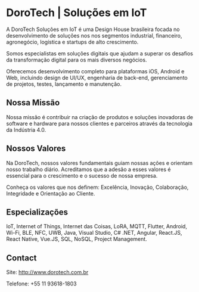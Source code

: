 # DoroTech | Soluções em IoT

A DoroTech Soluções em IoT é uma Design House brasileira focada no desenvolvimento de soluções nos nos segmentos industrial, financeiro, agronegócio, logística e startups de alto crescimento.

Somos especialistas em soluções digitais que ajudam a superar os desafios da transformação digital para os mais diversos negócios.

Oferecemos desenvolvimento completo para plataformas iOS, Android e Web, incluindo design de UI/UX, engenharia de back-end, gerenciamento de projetos, testes, lançamento e manutenção.

## Nossa Missão

Nossa missão é contribuir na criação de produtos e soluções inovadoras de software e hardware para nossos clientes e parceiros através da tecnologia da Indústria 4.0.

## Nossos Valores

Na DoroTech, nossos valores fundamentais guiam nossas ações e orientam nosso trabalho diário. Acreditamos que a adesão a esses valores é essencial para o crescimento e o sucesso de nossa empresa.

Conheça os valores que nos definem: Excelência, Inovação, Colaboração, Integridade e Orientação ao Cliente.

## Especializações

IoT, Internet of Things, Internet das Coisas, LoRA, MQTT, Flutter, Android, Wi-Fi, BLE, NFC, UWB, Java, Visual Studio, C# .NET, Angular, React.JS, React Native, Vue.JS, SQL, NoSQL, Project Management.

## Contact

Site: http://www.dorotech.com.br

Telefone: +55 11 93618-1803